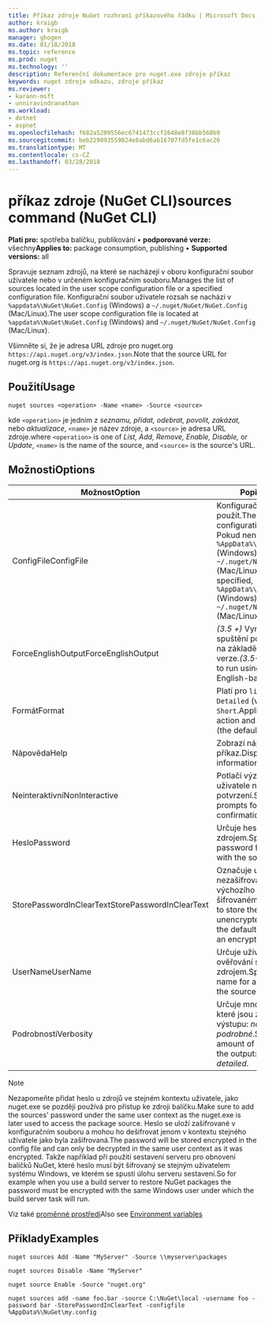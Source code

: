 ```yaml
---
title: Příkaz zdroje NuGet rozhraní příkazového řádku | Microsoft Docs
author: kraigb
ms.author: kraigb
manager: ghogen
ms.date: 01/18/2018
ms.topic: reference
ms.prod: nuget
ms.technology: ''
description: Referenční dokumentace pro nuget.exe zdroje příkaz
keywords: nuget zdroje odkazu, zdroje příkaz
ms.reviewer:
- karann-msft
- unniravindranathan
ms.workload:
- dotnet
- aspnet
ms.openlocfilehash: f682a5209556ec6741473ccf2648e8f38bb568b9
ms.sourcegitcommit: beb229893559824e8abd6ab16707fd5fe1c6ac26
ms.translationtype: MT
ms.contentlocale: cs-CZ
ms.lasthandoff: 03/28/2018
---
```

# <a name="sources-command-nuget-cli"></a><span data-ttu-id="dac67-104">příkaz zdroje (NuGet CLI)</span><span class="sxs-lookup"><span data-stu-id="dac67-104">sources command (NuGet CLI)</span></span>

<span data-ttu-id="dac67-105">**Platí pro:** spotřeba balíčku, publikování &bullet; **podporované verze:** všechny</span><span class="sxs-lookup"><span data-stu-id="dac67-105">**Applies to:** package consumption, publishing &bullet; **Supported versions:** all</span></span>

<span data-ttu-id="dac67-106">Spravuje seznam zdrojů, na které se nacházejí v oboru konfigurační soubor uživatele nebo v určeném konfiguračním souboru.</span><span class="sxs-lookup"><span data-stu-id="dac67-106">Manages the list of sources located in the user scope configuration file or a specified configuration file.</span></span> <span data-ttu-id="dac67-107">Konfigurační soubor uživatele rozsah se nachází v `%appdata%\NuGet\NuGet.Config` (Windows) a `~/.nuget/NuGet/NuGet.Config` (Mac/Linux).</span><span class="sxs-lookup"><span data-stu-id="dac67-107">The user scope configuration file is located at `%appdata%\NuGet\NuGet.Config` (Windows) and `~/.nuget/NuGet/NuGet.Config` (Mac/Linux).</span></span>

<span data-ttu-id="dac67-108">Všimněte si, že je adresa URL zdroje pro nuget.org `https://api.nuget.org/v3/index.json`.</span><span class="sxs-lookup"><span data-stu-id="dac67-108">Note that the source URL for nuget.org is `https://api.nuget.org/v3/index.json`.</span></span>

## <a name="usage"></a><span data-ttu-id="dac67-109">Použití</span><span class="sxs-lookup"><span data-stu-id="dac67-109">Usage</span></span>

```cli
nuget sources <operation> -Name <name> -Source <source>
```

<span data-ttu-id="dac67-110">kde `<operation>` je jedním z *seznamu, přidat, odebrat, povolit, zakázat,* nebo *aktualizace*, `<name>` je název zdroje, a `<source>` je adresa URL zdroje.</span><span class="sxs-lookup"><span data-stu-id="dac67-110">where `<operation>` is one of *List, Add, Remove, Enable, Disable,* or *Update*, `<name>` is the name of the source, and `<source>` is the source's URL.</span></span>

## <a name="options"></a><span data-ttu-id="dac67-111">Možnosti</span><span class="sxs-lookup"><span data-stu-id="dac67-111">Options</span></span>

| <span data-ttu-id="dac67-112">Možnost</span><span class="sxs-lookup"><span data-stu-id="dac67-112">Option</span></span> | <span data-ttu-id="dac67-113">Popis</span><span class="sxs-lookup"><span data-stu-id="dac67-113">Description</span></span> |
| --- | --- |
| <span data-ttu-id="dac67-114">ConfigFile</span><span class="sxs-lookup"><span data-stu-id="dac67-114">ConfigFile</span></span> | <span data-ttu-id="dac67-115">Konfigurační soubor NuGet použít.</span><span class="sxs-lookup"><span data-stu-id="dac67-115">The NuGet configuration file to apply.</span></span> <span data-ttu-id="dac67-116">Pokud není zadaný, `%AppData%\NuGet\NuGet.Config` (Windows) nebo `~/.nuget/NuGet/NuGet.Config` (Mac/Linux) se používá.</span><span class="sxs-lookup"><span data-stu-id="dac67-116">If not specified, `%AppData%\NuGet\NuGet.Config` (Windows) or `~/.nuget/NuGet/NuGet.Config` (Mac/Linux) is used.</span></span>|
| <span data-ttu-id="dac67-117">ForceEnglishOutput</span><span class="sxs-lookup"><span data-stu-id="dac67-117">ForceEnglishOutput</span></span> | <span data-ttu-id="dac67-118">*(3.5 +)*  Vynutí nuget.exe ke spuštění pomocí invariantní, na základě angličtina jazykové verze.</span><span class="sxs-lookup"><span data-stu-id="dac67-118">*(3.5+)* Forces nuget.exe to run using an invariant, English-based culture.</span></span> |
| <span data-ttu-id="dac67-119">Formát</span><span class="sxs-lookup"><span data-stu-id="dac67-119">Format</span></span> | <span data-ttu-id="dac67-120">Platí pro `list` akce a může být `Detailed` (výchozí) nebo `Short`.</span><span class="sxs-lookup"><span data-stu-id="dac67-120">Applies to the `list` action and can be `Detailed` (the default) or `Short`.</span></span> |
| <span data-ttu-id="dac67-121">Nápověda</span><span class="sxs-lookup"><span data-stu-id="dac67-121">Help</span></span> | <span data-ttu-id="dac67-122">Zobrazí nápovědu pro příkaz.</span><span class="sxs-lookup"><span data-stu-id="dac67-122">Displays help information for the command.</span></span> |
| <span data-ttu-id="dac67-123">Neinteraktivní</span><span class="sxs-lookup"><span data-stu-id="dac67-123">NonInteractive</span></span> | <span data-ttu-id="dac67-124">Potlačí výzvy pro vstup uživatele nebo potvrzení.</span><span class="sxs-lookup"><span data-stu-id="dac67-124">Suppresses prompts for user input or confirmations.</span></span> |
| <span data-ttu-id="dac67-125">Heslo</span><span class="sxs-lookup"><span data-stu-id="dac67-125">Password</span></span> | <span data-ttu-id="dac67-126">Určuje heslo pro ověřování se zdrojem.</span><span class="sxs-lookup"><span data-stu-id="dac67-126">Specifies the password for authenticating with the source.</span></span> |
| <span data-ttu-id="dac67-127">StorePasswordInClearText</span><span class="sxs-lookup"><span data-stu-id="dac67-127">StorePasswordInClearText</span></span> | <span data-ttu-id="dac67-128">Označuje uložit heslo v nezašifrované text namísto výchozího chování ukládání šifrovaném formátu.</span><span class="sxs-lookup"><span data-stu-id="dac67-128">Indicates to store the password in unencrypted text instead of the default behavior of storing an encrypted form.</span></span> |
| <span data-ttu-id="dac67-129">UserName</span><span class="sxs-lookup"><span data-stu-id="dac67-129">UserName</span></span> | <span data-ttu-id="dac67-130">Určuje uživatelské jméno pro ověřování se zdrojem.</span><span class="sxs-lookup"><span data-stu-id="dac67-130">Specifies the user name for authenticating with the source.</span></span> |
| <span data-ttu-id="dac67-131">Podrobnosti</span><span class="sxs-lookup"><span data-stu-id="dac67-131">Verbosity</span></span> | <span data-ttu-id="dac67-132">Určuje množství podrobností, které jsou zobrazené ve výstupu: *normální*, *quiet*, *podrobné*.</span><span class="sxs-lookup"><span data-stu-id="dac67-132">Specifies the amount of detail displayed in the output: *normal*, *quiet*, *detailed*.</span></span> |

> [!Note]
> <span data-ttu-id="dac67-133">Nezapomeňte přidat heslo u zdrojů ve stejném kontextu uživatele, jako nuget.exe se později používá pro přístup ke zdroji balíčku.</span><span class="sxs-lookup"><span data-stu-id="dac67-133">Make sure to add the sources' password under the same user context as the nuget.exe is later used to access the package source.</span></span> <span data-ttu-id="dac67-134">Heslo se uloží zašifrované v konfiguračním souboru a mohou ho dešifrovat jenom v kontextu stejného uživatele jako byla zašifrovaná.</span><span class="sxs-lookup"><span data-stu-id="dac67-134">The password will be stored encrypted in the config file and can only be decrypted in the same user context as it was encrypted.</span></span> <span data-ttu-id="dac67-135">Takže například při použití sestavení serveru pro obnovení balíčků NuGet, které heslo musí být šifrovaný se stejným uživatelem systému Windows, ve kterém se spustí úlohu serveru sestavení.</span><span class="sxs-lookup"><span data-stu-id="dac67-135">So for example when you use a build server to restore NuGet packages the password must be encrypted with the same Windows user under which  the build server task will run.</span></span>

<span data-ttu-id="dac67-136">Viz také [proměnné prostředí](cli-ref-environment-variables.md)</span><span class="sxs-lookup"><span data-stu-id="dac67-136">Also see [Environment variables](cli-ref-environment-variables.md)</span></span>

## <a name="examples"></a><span data-ttu-id="dac67-137">Příklady</span><span class="sxs-lookup"><span data-stu-id="dac67-137">Examples</span></span>

```cli
nuget sources Add -Name "MyServer" -Source \\myserver\packages

nuget sources Disable -Name "MyServer"

nuget source Enable -Source "nuget.org"

nuget sources add -name foo.bar -source C:\NuGet\local -username foo -password bar -StorePasswordInClearText -configfile %AppData%\NuGet\my.config
```

